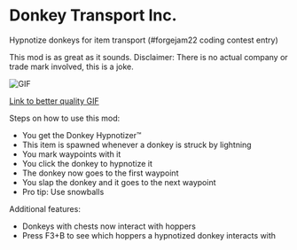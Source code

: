 # Donkey Transport Inc.
Hypnotize donkeys for item transport (#forgejam22 coding contest entry)  

This mod is as great as it sounds. Disclaimer: There is no actual company or trade mark involved, this is a joke.  

![GIF](https://thumbs.gfycat.com/SpecificHonestAngwantibo-size_restricted.gif "Demonstration GIF")  

[Link to better quality GIF](https://gfycat.com/SpecificHonestAngwantibo "Link to better quality GIF")  

Steps on how to use this mod:  

- You get the Donkey Hypnotizer™
- This item is spawned whenever a donkey is struck by lightning
- You mark waypoints with it
- You click the donkey to hypnotize it
- The donkey now goes to the first waypoint
- You slap the donkey and it goes to the next waypoint
- Pro tip: Use snowballs

Additional features:  

- Donkeys with chests now interact with hoppers
- Press F3+B to see which hoppers a hypnotized donkey interacts with
